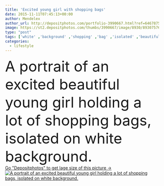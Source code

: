 ```yaml
---
title: 'Excited young girl with shopping bags'
date: 2015-11-11T07:45:13+00:00
author: Mendelex
author_url: http://depositphotos.com/portfolio-3990667.html?ref=64678756
image: https://st2.depositphotos.com/thumbs/3990667/image/8930/89307576/api_thumb_450.jpg?forcejpeg=true
type: "post"
tags: ['white' ,'background' ,'shopping' ,'bag' ,'isolated' ,'beautiful' ,'birthday' ,'christmas' ,'happy' ,'present' ,'sale' ,'customer' ,'holding' ,'shop' ,'buying' ,'season' ,'girl' ,'female' ,'young' ,'smiling' ,'beauty' ,'model' ,'happiness' ,'joy' ,'cheerful' ,'cute' ,'smile' ,'fashion' ,'pretty' ,'woman' ,'lifestyle' ,'gifts' ,'joyful' ,'sunglasses' ,'dress' ,'attractive' ,'casual' ,'sales' ,'occasion' ,'standing' ,'blowing' ,'excited' ,'purchase' ,'bags' ,'buyer' ,'shopper' ,'Holidays' ,'shopaholic' ,'consumer' ,'spree' ]
categories: 
  - lifestyle
---
```

<div aling="center">
            <font size="60"> A portrait of an excited beautiful young girl holding a lot of shopping bags, isolated on white background.</font>   
</div>
<div>
    <a href='https://depositphotos.com/89307576/stock-photo-excited-young-girl-with-shopping.html?ref=64678756' target=_blank > Go "Depositphotos" to get lage size of this picture ->
        <img href='https://depositphotos.com/89307576/stock-photo-excited-young-girl-with-shopping.html?ref=64678756' src='https://st2.depositphotos.com/3990667/8930/i/950/depositphotos_89307576-stock-photo-excited-young-girl-with-shopping.jpg?forcejpeg=true' alt='A portrait of an excited beautiful young girl holding a lot of shopping bags, isolated on white background.' >
    </a>
</div>
